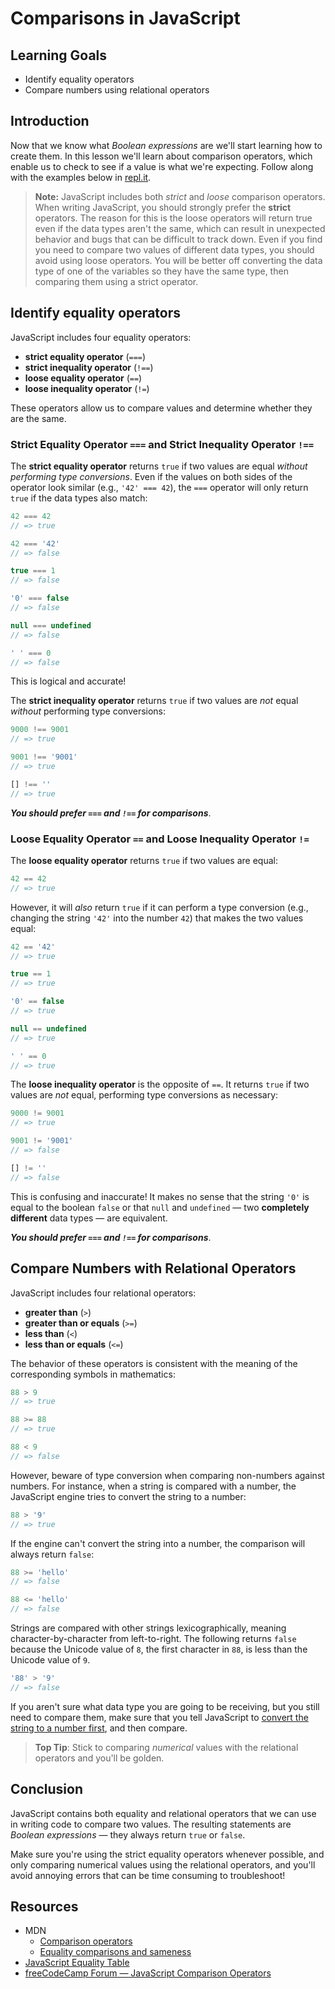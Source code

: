 # Comparisons in JavaScript

## Learning Goals

* Identify equality operators
* Compare numbers using relational operators

## Introduction

Now that we know what _Boolean expressions_ are we'll start learning how to
create them. In this lesson we'll learn about comparison operators, which enable
us to check to see if a value is what we're expecting. Follow along with the
examples below in [repl.it](https://repl.it/languages/javascript).

> **Note:** JavaScript includes both _strict_ and _loose_ comparison operators. When writing JavaScript, you should strongly prefer the **strict** operators.
The reason for this is the loose operators will return true even if the data types aren't the same, which can result in unexpected behavior and bugs that can
be difficult to track down. Even if you find you need to compare two values of different data types, you should avoid using loose operators. You will be better
off converting the data type of one of the variables so they have the same type, then comparing them using a strict operator.

## Identify equality operators

JavaScript includes four equality operators:

* **strict equality operator** (`===`)
* **strict inequality operator** (`!==`)
* **loose equality operator** (`==`)
* **loose inequality operator** (`!=`)

These operators allow us to compare values and determine whether they are the
same.

### Strict Equality Operator `===` and Strict Inequality Operator `!==`

The **strict equality operator** returns `true` if two values are equal _without
performing type conversions_. Even if the values on both sides of the operator
look similar (e.g., `'42' === 42`), the `===` operator will only return `true`
if the data types also match:

```js
42 === 42
// => true

42 === '42'
// => false

true === 1
// => false

'0' === false
// => false

null === undefined
// => false

' ' === 0
// => false
```

This is logical and accurate!

The **strict inequality operator** returns `true` if two values are _not_ equal
_without_ performing type conversions:

```js
9000 !== 9001
// => true

9001 !== '9001'
// => true

[] !== ''
// => true
```

***You should prefer `===` and `!==` for comparisons***.

### Loose Equality Operator `==` and Loose Inequality Operator `!=`

The **loose equality operator** returns `true` if two values are equal:

```js
42 == 42
// => true
```

However, it will _also_ return `true` if it can perform a type conversion (e.g.,
changing the string `'42'` into the number `42`) that makes the two values
equal:

```js
42 == '42'
// => true

true == 1
// => true

'0' == false
// => true

null == undefined
// => true

' ' == 0
// => true
```

The **loose inequality operator** is the opposite of `==`. It returns `true` if
two values are _not_ equal, performing type conversions as necessary:

```js
9000 != 9001
// => true

9001 != '9001'
// => false

[] != ''
// => false
```

This is confusing and inaccurate! It makes no sense that the string `'0'` is
equal to the boolean `false` or that `null` and `undefined` — two **completely
different** data types — are equivalent.

***You should prefer `===` and `!==` for comparisons***.

## Compare Numbers with Relational Operators

JavaScript includes four relational operators:

* **greater than** (`>`)
* **greater than or equals** (`>=`)
* **less than** (`<`)
* **less than or equals** (`<=`)

The behavior of these operators is consistent with the meaning of the
corresponding symbols in mathematics:

```js
88 > 9
// => true

88 >= 88
// => true

88 < 9
// => false
```

However, beware of type conversion when comparing non-numbers against numbers.
For instance, when a string is compared with a number, the JavaScript engine
tries to convert the string to a number:

```js
88 > '9'
// => true
```

If the engine can't convert the string into a number, the comparison will always
return `false`:

```js
88 >= 'hello'
// => false

88 <= 'hello'
// => false
```

Strings are compared with other strings lexicographically, meaning
character-by-character from left-to-right. The following returns `false` because
the Unicode value of `8`, the first character in `88`, is less than the Unicode
value of `9`.

```js
'88' > '9'
// => false
```

If you aren't sure what data type you are going to be receiving, but you still
need to compare them, make sure that you tell JavaScript to [convert the string
to a number first](https://gomakethings.com/converting-strings-to-numbers-with-vanilla-javascript/), and then compare.

> **Top Tip**: Stick to comparing _numerical_ values with the relational operators and you'll be golden.

## Conclusion

JavaScript contains both equality and relational operators that we can use in
writing code to compare two values. The resulting statements are _Boolean
expressions_ — they always return `true` or `false`.

Make sure you're using the strict equality operators whenever possible, and only
comparing numerical values using the relational operators, and you'll avoid
annoying errors that can be time consuming to troubleshoot!

## Resources

* MDN
  * [Comparison operators](https://developer.mozilla.org/en-US/docs/Web/JavaScript/Reference/Operators/Comparison_Operators)
  * [Equality comparisons and sameness](https://developer.mozilla.org/en-US/docs/Web/JavaScript/Equality_comparisons_and_sameness)
* [JavaScript Equality Table](http://dorey.github.io/JavaScript-Equality-Table/)
* [freeCodeCamp Forum — JavaScript Comparison Operators](https://forum.freecodecamp.org/t/javascript-comparison-operators/14660)

